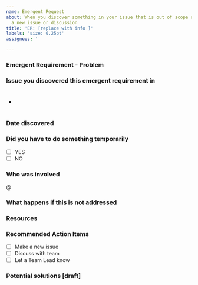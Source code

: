 ```yaml
---
name: Emergent Request
about: When you discover something in your issue that is out of scope and it needs
  a new issue or discussion
title: 'ER: [replace with info ]'
labels: 'size: 0.25pt'
assignees: ''

---
```


### Emergent Requirement - Problem

### Issue you discovered this emergent requirement in

- #

### Date discovered

### Did you have to do something temporarily

- [ ] YES
- [ ] NO

### Who was involved

@

### What happens if this is not addressed

### Resources

### Recommended Action Items

- [ ] Make a new issue
- [ ] Discuss with team
- [ ] Let a Team Lead know

### Potential solutions \[draft\]
